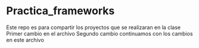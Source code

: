 # Practica_frameworks
Este repo es para compartir los proyectos que se realizaran en la clase
Primer cambio en el archivo
Segundo cambio
continuamos con los cambios en este archivo